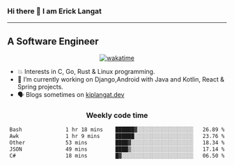 ### Hi there 👋 I am Erick Langat
---
## A Software Engineer

<div align="center">
  
[![wakatime](https://wakatime.com/badge/user/55eadf42-c1c5-4930-b153-72952ac5ca5c.svg)](https://wakatime.com/@55eadf42-c1c5-4930-b153-72952ac5ca5c)

</div>

<!--
**elkiplangat/elkiplangat** is a ✨ _special_ ✨ repository because its `README.md` (this file) appears on your GitHub profile.

Here are some ideas to get you started:

- 🔭 I’m currently working on ...
- 🌱 I’m currently learning ...
- 👯 I’m looking to collaborate on ...
- 🤔 I’m looking for help with ...
- 💬 Ask me about ...
- 📫 How to reach me: ...
- 😄 Pronouns: ...
- ⚡ Fun fact: ...
-->
- 💥 Interests in C, Go, Rust & Linux programming. 
- 🔭 I’m currently working on Django,Android with Java and Kotlin, React & Spring projects.
-  🗣️ Blogs sometimes on [kiplangat.dev](https://kiplangat.dev)

<div align="center">
  <h3> Weekly code time </h3>

<!--START_SECTION:waka-->

```txt
Bash              1 hr 18 mins    ██████▓░░░░░░░░░░░░░░░░░░   26.89 %
Awk               1 hr 9 mins     ██████░░░░░░░░░░░░░░░░░░░   23.76 %
Other             53 mins         ████▓░░░░░░░░░░░░░░░░░░░░   18.34 %
JSON              49 mins         ████▒░░░░░░░░░░░░░░░░░░░░   17.14 %
C#                18 mins         █▓░░░░░░░░░░░░░░░░░░░░░░░   06.50 %
```

<!--END_SECTION:waka-->

</div>
